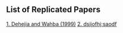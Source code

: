 ## List of Replicated Papers

[1. Dehejia and Wahba (1999)](dehejia%20and%20wahba)
[2. dsjiofhj;saodf]()
